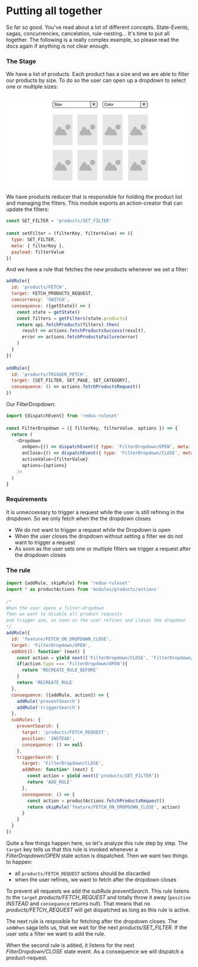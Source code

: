 # Putting all together

So far so good. You've read about a lot of different concepts. State-Events, sagas, concurrencies, cancelation, rule-nesting... It's time to put all together. The following is a really complex example, so please read the docs again if anything is not clear enough.

### The Stage

We have a list of products. Each product has a size and we are able to filter our products by size. To do so the user can open up a dropdown to select one or multiple sizes:

<img src='../images/Dropdown.png'>

We have products reducer that is responsible for holding the product list and managing the filters. This module exports an action-creator that can update the filters:

```javascript
const SET_FILTER = 'products/SET_FILTER'

const setFilter = (filterKey, filterValue) => ({
  type: SET_FILTER,
  meta: { filterKey },
  payload: filterValue
})
```

And we have a rule that fetches the new products whenever we set a filter:

```javascript
addRule({
  id: 'products/FETCH',
  target: FETCH_PRODUCTS_REQUEST,
  concurrency: 'SWITCH',
  consequence: ({getState}) => {
    const state = getState()
    const filters = getFilters(state.products)
    return api.fetchProducts(filters).then(
      result => actions.fetchProductsSuccess(result),
      error => actions.fetchProductsFailure(error)
    )
  }
})

addRule({
  id: 'products/TRIGGER_FETCH',
  target: [SET_FILTER, SET_PAGE, SET_CATEGORY],
  consequence: () => actions.fetchProductsRequest()
})
```

Our FilterDropdown:

```javascript
import {dispatchEvent} from 'redux-ruleset'

const FilterDropdown = ({ filterKey, filterValue, options }) => {
  return (
    <Dropdown
      onOpen={() => dispatchEvent({ type: 'FilterDropdown/OPEN', meta: {filterKey} })}
      onClose={() => dispatchEvent({ type: 'FilterDropdown/CLOSE', meta: {filterKey} })}
      activeValue={filterValue}
      options={options}
    />
  )
}
```

### Requirements

It is unneccessary to trigger a request while the user is still refining in the dropdown. So we only fetch when the the dropdown closes

- We do not want to trigger a request while the Dropdown is open
- When the user closes the dropdown without setting a filter we do not want to trigger a request
- As soon as the user sets one or multiple filters we trigger a request after the dropdown closes

### The rule

```javascript
import {addRule, skipRule} from 'redux-ruleset'
import * as productActions from 'modules/products/actions'

/*
When the user opens a filter-dropdown
Then we want to disable all product requests
and trigger one, as soon as the user refines and closes the dropdown
*/
addRule({
  id: 'feature/FETCH_ON_DROPDOWN_CLOSE',
  target: 'FilterDropdown/OPEN',
  addUntil: function* (next) {
    const action = yield next(['FilterDropdown/CLOSE', 'FilterDropdown/OPEN'])
    if(action.type === 'FilterDropdown/OPEN'){
      return 'RECREATE_RULE_BEFORE'
    }
    return 'RECREATE_RULE'
  },
  consequence: ({addRule, action}) => {
    addRule('preventSearch')
    addRule('triggerSearch')
  },
  subRules: {
    preventSearch: {
      target: 'products/FETCH_REQUEST',
      position: 'INSTEAD',
      consequence: () => null
    },
    triggerSearch: {
      target: 'FilterDropdown/CLOSE',
      addWhen: function* (next) {
        const action = yield next(['products/SET_FILTER'])
        return 'ADD_RULE'
      },
      consequence: () => {
        const action = productActions.fetchProductsRequest()
        return skipRule('feature/FETCH_ON_DROPDOWN_CLOSE', action)
      }
    }
  }
})
```

Quite a few things happen here, so let's analyze this rule step by step. The `target` key tells us that this rule is invoked whenever a *FilterDropdown/OPEN* state action is dispatched. Then we want two things to happen:

- all `products/FETCH_REQUEST` actions should be discarded
- when the user refines, we want to fetch after the dropdown closes

To prevent all requests we add the subRule *preventSearch*. This rule listens to the `target` *products/FETCH_REQUEST* and totally throw it away (`position` *INSTEAD* and `consequence` returns null). That means that no *products/FETCH_REQUEST* will get dispatched as long as this rule is active. 

The next rule is resposible for fetching after the dropdown closes. The `addWhen` saga tells us, that we wait for the next *products/SET_FILTER*. If the user sets a filter we want to add the rule. 

When the second rule is added, it listens for the next *FilterDropdown/CLOSE* state event. As a consequence we will dispatch a product-request. 



<!-- Both rules use the same `addUntil` saga. The rules will be removed after the dropdown closes. You may ask yourself why we don't add the `addUntil` saga to the wrapper rule and return a *RECREATE_RULE* after the dropdown closes. Let's image the following scenario: The user opens the *color* dropdown sets a filter and clicks on the *size* dropdown. Now we would have the following actions:

- FilterDropdown/OPEN (color)
- products/SET_FILTER (color)
- FilterDropdown/OPEN (size)
- FilterDropdown/CLOSE (color)
- products/FETCH_REQUEST (color)

The *open* event of the size dropdown will come before the *close* event of the color dropdown. If we would handle the remove-logic in the `addUntil` saga of the root rule we would recreate the dropdown closes. Therefore the rule won't work for the size dropdown. This won't happen in the presented solution -->

<!-- ### Scenarios

I think the best way to understand this rule is to play through a few scenarios:

1) user opens color dropdown, sets a filter and closes the dropdown again
2) user opens color dropdown and closes it again
3) user opens color dropdown, sets a filter, opens size dropdown and closes it -->